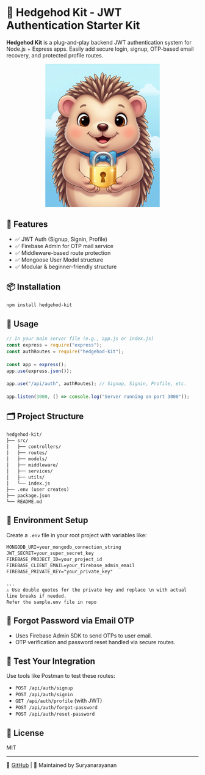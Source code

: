 # 🦔 Hedgehod Kit - JWT Authentication Starter Kit

**Hedgehod Kit** is a plug-and-play backend JWT authentication system for Node.js + Express apps. Easily add secure login, signup, OTP-based email recovery, and protected profile routes.

<p align="center">
  <img src="https://github.com/SuryaNarayananDev/Hedgehod-jwt/blob/main/spiky(hedegehod).png" width="300" />
</p>



## 🔧 Features

- ✅ JWT Auth (Signup, Signin, Profile)
- ✅ Firebase Admin for OTP mail service
- ✅ Middleware-based route protection
- ✅ Mongoose User Model structure
- ✅ Modular & beginner-friendly structure

## 📦 Installation

```bash
npm install hedgehod-kit
```

## 🚀 Usage

```js
// In your main server file (e.g., app.js or index.js)
const express = require("express");
const authRoutes = require("hedgehod-kit");

const app = express();
app.use(express.json());

app.use("/api/auth", authRoutes); // Signup, Signin, Profile, etc.

app.listen(3000, () => console.log("Server running on port 3000"));
```

## 🗂️ Project Structure

```
hedgehod-kit/
├── src/
│   ├── controllers/
│   ├── routes/
│   ├── models/
│   ├── middleware/
│   ├── services/
│   ├── utils/
│   └── index.js
├── .env (user creates)
├── package.json
└── README.md
```

## 🌱 Environment Setup

Create a `.env` file in your root project with variables like:

```
MONGODB_URI=your_mongodb_connection_string
JWT_SECRET=your_super_secret_key
FIREBASE_PROJECT_ID=your_project_id
FIREBASE_CLIENT_EMAIL=your_firebase_admin_email
FIREBASE_PRIVATE_KEY="your_private_key"

...
⚠️ Use double quotes for the private key and replace \n with actual line breaks if needed.
Refer the sample.env file in repo
```

## 📧 Forgot Password via Email OTP

- Uses Firebase Admin SDK to send OTPs to user email.
- OTP verification and password reset handled via secure routes.

## 🧪 Test Your Integration

Use tools like Postman to test these routes:

- `POST /api/auth/signup`
- `POST /api/auth/signin`
- `GET /api/auth/profile` (with JWT)
- `POST /api/auth/forgot-password`
- `POST /api/auth/reset-password`

## 📜 License

MIT

---

🔗 [GitHub](https://github.com/SuryaNarayananDev/hedgehod-kit) | 🧰 Maintained by Suryanarayanan
